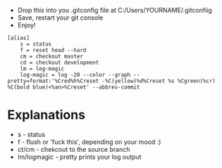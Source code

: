 * Drop this into you .gitconfig file at C:/Users/YOURNAME/.gitconfiig
* Save, restart your git console
* Enjoy!

```
[alias]
	s = status
	f = reset head --hard
	cm = checkout master
	cd = checkout development
	lm = log-magic
	log-magic = log -20 --color --graph --pretty=format:'%Cred%h%Creset -%C(yellow)%d%Creset %s %Cgreen(%cr) %C(bold blue)<%an>%Creset' --abbrev-commit
```

# Explanations

* s - status
* f - flush or 'fuck this', depending on your mood :)
* ct/cm - chekcout to the source branch
* lm/logmagic - pretty prints your log output